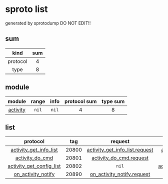 # sproto list
generated by sprotodump DO NOT EDIT!!


## sum
kind|sum
:------:|:------:
protocol|4
type|8

## module
module|range|info|protocol sum|type sum
:------:|:------:|:------:|:------:|:------:
[activity](https://127.0.0.1/master/sproto/./sprotos/activity.sproto)|`nil`|`nil`|4|8

## list
protocol|tag|request|response
:------:|:------:|:------:|:------:
[activity_get_info_list](https://127.0.0.1/master/sproto/./sprotos/activity.sproto#L17)|20800|[activity_get_info_list.request](https://127.0.0.1/master/sproto/./sprotos/activity.sproto#L19)|[activity_get_info_list.response](https://127.0.0.1/master/sproto/./sprotos/activity.sproto#L22)
[activity_do_cmd](https://127.0.0.1/master/sproto/./sprotos/activity.sproto#L27)|20801|[activity_do_cmd.request](https://127.0.0.1/master/sproto/./sprotos/activity.sproto#L29)|[activity_do_cmd.response](https://127.0.0.1/master/sproto/./sprotos/activity.sproto#L34)
[activity_get_config_list](https://127.0.0.1/master/sproto/./sprotos/activity.sproto#L40)|20802|`nil`|[activity_get_config_list.response](https://127.0.0.1/master/sproto/./sprotos/activity.sproto#L44)
[on_activity_notify](https://127.0.0.1/master/sproto/./sprotos/activity.sproto#L49)|20890|[on_activity_notify.request](https://127.0.0.1/master/sproto/./sprotos/activity.sproto#L51)|`nil`